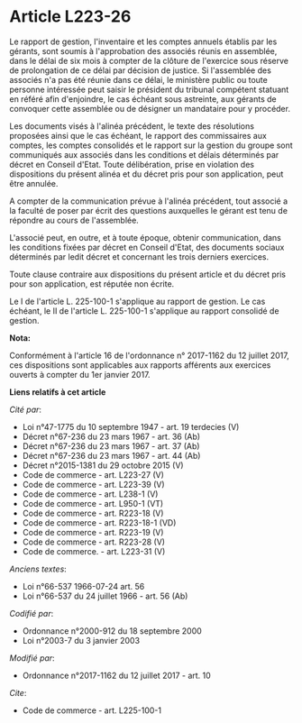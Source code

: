 # Article L223-26

Le rapport de gestion, l'inventaire et les comptes annuels établis par les gérants, sont soumis à l'approbation des associés
réunis en assemblée, dans le délai de six mois à compter de la clôture de l'exercice sous réserve de prolongation de ce délai
par décision de justice. Si l'assemblée des associés n'a pas été réunie dans ce délai, le ministère public ou toute personne
intéressée peut saisir le président du tribunal compétent statuant en référé afin d'enjoindre, le cas échéant sous astreinte,
aux gérants de convoquer cette assemblée ou de désigner un mandataire pour y procéder. 

Les documents visés à l'alinéa précédent, le texte des résolutions proposées ainsi que le cas échéant, le rapport des
commissaires aux comptes, les comptes consolidés et le rapport sur la gestion du groupe sont communiqués aux associés dans
les conditions et délais déterminés par décret en Conseil d'Etat. Toute délibération, prise en violation des dispositions du
présent alinéa et du décret pris pour son application, peut être annulée. 

A compter de la communication prévue à l'alinéa précédent, tout associé a la faculté de poser par écrit des questions
auxquelles le gérant est tenu de répondre au cours de l'assemblée. 

L'associé peut, en outre, et à toute époque, obtenir communication, dans les conditions fixées par décret en Conseil d'Etat,
des documents sociaux déterminés par ledit décret et concernant les trois derniers exercices. 

Toute clause contraire aux dispositions du présent article et du décret pris pour son application, est réputée non écrite. 

Le I de l'article L. 225-100-1 s'applique au rapport de gestion. Le cas échéant, le II de l'article L. 225-100-1 s'applique
au rapport consolidé de gestion.

**Nota:**

Conformément à l'article 16 de l'ordonnance n° 2017-1162 du 12 juillet 2017, ces dispositions sont applicables aux rapports
afférents aux exercices ouverts à compter du 1er janvier 2017.

**Liens relatifs à cet article**

_Cité par_:

  - Loi n°47-1775 du 10 septembre 1947 - art. 19 terdecies (V)
  - Décret n°67-236 du 23 mars 1967 - art. 36 (Ab)
  - Décret n°67-236 du 23 mars 1967 - art. 37 (Ab)
  - Décret n°67-236 du 23 mars 1967 - art. 44 (Ab)
  - Décret n°2015-1381 du 29 octobre 2015 (V)
  - Code de commerce - art. L223-27 (V)
  - Code de commerce - art. L223-39 (V)
  - Code de commerce - art. L238-1 (V)
  - Code de commerce - art. L950-1 (VT)
  - Code de commerce - art. R223-18 (V)
  - Code de commerce - art. R223-18-1 (VD)
  - Code de commerce - art. R223-19 (V)
  - Code de commerce - art. R223-28 (V)
  - Code de commerce. - art. L223-31 (V)

_Anciens textes_:

  - Loi n°66-537 1966-07-24 art. 56
  - Loi n°66-537 du 24 juillet 1966 - art. 56 (Ab)

_Codifié par_:

  - Ordonnance n°2000-912 du 18 septembre 2000
  - Loi n°2003-7 du 3 janvier 2003

_Modifié par_:

  - Ordonnance n°2017-1162 du 12 juillet 2017 - art. 10

_Cite_:

  - Code de commerce - art. L225-100-1
